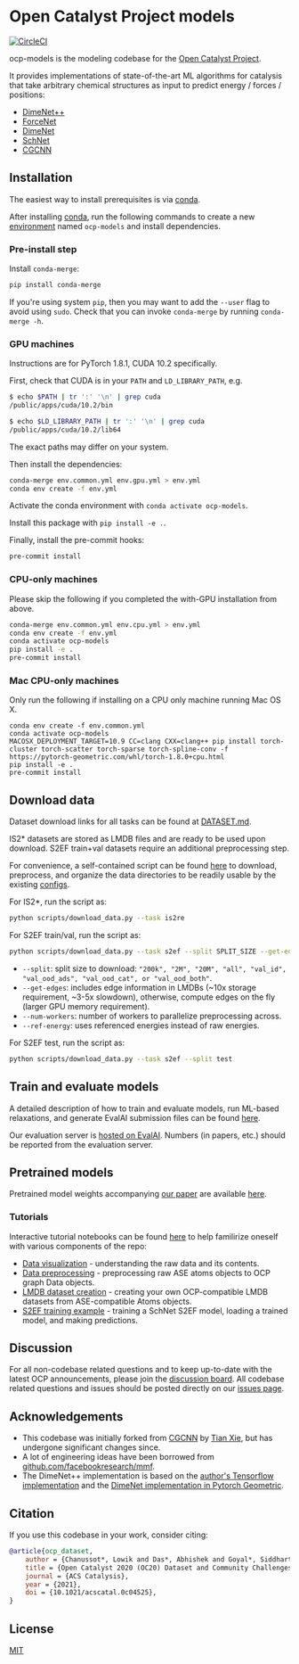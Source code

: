 # Open Catalyst Project models

[![CircleCI](https://circleci.com/gh/Open-Catalyst-Project/ocp.svg?style=shield)](https://circleci.com/gh/Open-Catalyst-Project/ocp)

ocp-models is the modeling codebase for the [Open Catalyst Project](https://opencatalystproject.org/).

It provides implementations of state-of-the-art ML algorithms for catalysis that
take arbitrary chemical structures as input to predict energy / forces / positions:

- [DimeNet++](https://arxiv.org/abs/2011.14115)
- [ForceNet](https://arxiv.org/abs/2103.01436)
- [DimeNet](https://arxiv.org/abs/2003.03123)
- [SchNet](https://arxiv.org/abs/1706.08566)
- [CGCNN](https://link.aps.org/doi/10.1103/PhysRevLett.120.145301)

## Installation

The easiest way to install prerequisites is via [conda](https://conda.io/docs/index.html).

After installing [conda](http://conda.pydata.org/), run the following commands
to create a new [environment](https://conda.io/docs/user-guide/tasks/manage-environments.html)
named `ocp-models` and install dependencies.

### Pre-install step

Install `conda-merge`:
```bash
pip install conda-merge
```
If you're using system `pip`, then you may want to add the `--user` flag to avoid using `sudo`.
Check that you can invoke `conda-merge` by running `conda-merge -h`.

### GPU machines

Instructions are for PyTorch 1.8.1, CUDA 10.2 specifically.

First, check that CUDA is in your `PATH` and `LD_LIBRARY_PATH`, e.g.
```bash
$ echo $PATH | tr ':' '\n' | grep cuda
/public/apps/cuda/10.2/bin

$ echo $LD_LIBRARY_PATH | tr ':' '\n' | grep cuda
/public/apps/cuda/10.2/lib64
```

The exact paths may differ on your system.

Then install the dependencies:
```bash
conda-merge env.common.yml env.gpu.yml > env.yml
conda env create -f env.yml
```
Activate the conda environment with `conda activate ocp-models`.

Install this package with `pip install -e .`.

Finally, install the pre-commit hooks:
```bash
pre-commit install
```

### CPU-only machines

Please skip the following if you completed the with-GPU installation from above.

```bash
conda-merge env.common.yml env.cpu.yml > env.yml
conda env create -f env.yml
conda activate ocp-models
pip install -e .
pre-commit install
```

### Mac CPU-only machines

Only run the following if installing on a CPU only machine running Mac OS X.

```
conda env create -f env.common.yml
conda activate ocp-models
MACOSX_DEPLOYMENT_TARGET=10.9 CC=clang CXX=clang++ pip install torch-cluster torch-scatter torch-sparse torch-spline-conv -f https://pytorch-geometric.com/whl/torch-1.8.0+cpu.html
pip install -e .
pre-commit install
```

## Download data

Dataset download links for all tasks can be found at [DATASET.md](https://github.com/Open-Catalyst-Project/ocp/blob/master/DATASET.md).

IS2* datasets are stored as LMDB files and are ready to be used upon download.
S2EF train+val datasets require an additional preprocessing step.

For convenience, a self-contained script can be found [here](https://github.com/Open-Catalyst-Project/ocp/blob/master/scripts/download_data.py) to download, preprocess, and organize the data directories to be readily usable by the existing [configs](https://github.com/Open-Catalyst-Project/ocp/tree/master/configs).

For IS2*, run the script as:

```bash
python scripts/download_data.py --task is2re
```

For S2EF train/val, run the script as:

```bash
python scripts/download_data.py --task s2ef --split SPLIT_SIZE --get-edges --num-workers WORKERS --ref-energy
```

- `--split`: split size to download: `"200k", "2M", "20M", "all", "val_id", "val_ood_ads", "val_ood_cat", or "val_ood_both"`.
- `--get-edges`: includes edge information in LMDBs (~10x storage requirement, ~3-5x slowdown), otherwise, compute edges on the fly (larger GPU memory requirement).
- `--num-workers`: number of workers to parallelize preprocessing across.
- `--ref-energy`: uses referenced energies instead of raw energies.

For S2EF test, run the script as:
```bash
python scripts/download_data.py --task s2ef --split test
```


## Train and evaluate models

A detailed description of how to train and evaluate models, run ML-based
relaxations, and generate EvalAI submission files can be found
[here](https://github.com/Open-Catalyst-Project/ocp/blob/master/TRAIN.md).

Our evaluation server is [hosted on EvalAI](https://eval.ai/web/challenges/challenge-page/712/overview).
Numbers (in papers, etc.) should be reported from the evaluation server.

## Pretrained models

Pretrained model weights accompanying [our paper](https://arxiv.org/abs/2010.09990) are available [here](https://github.com/Open-Catalyst-Project/ocp/blob/master/MODELS.md).

### Tutorials

Interactive tutorial notebooks can be found [here](https://github.com/Open-Catalyst-Project/ocp/tree/master/docs/source/tutorials) to help familirize oneself with various components of the repo:

- [Data visualization](https://github.com/Open-Catalyst-Project/ocp/blob/tutorials/docs/source/tutorials/data_visualization.ipynb) - understanding the raw data and its contents.
- [Data preprocessing](https://github.com/Open-Catalyst-Project/ocp/blob/tutorials/docs/source/tutorials/data_preprocessing.ipynb) - preprocessing raw ASE atoms objects to OCP graph Data objects.
- [LMDB dataset creation](https://github.com/Open-Catalyst-Project/ocp/blob/tutorials/docs/source/tutorials/lmdb_dataset_creation.ipynb) - creating your own OCP-compatible LMDB datasets from ASE-compatible Atoms objects.
- [S2EF training example](https://github.com/Open-Catalyst-Project/ocp/blob/tutorials/docs/source/tutorials/train_s2ef_example.ipynb) - training a SchNet S2EF model, loading a trained model, and making predictions.

## Discussion

For all non-codebase related questions and to keep up-to-date with the latest OCP announcements, please join the [discussion board](https://discuss.opencatalystproject.org/). All codebase related questions and issues should be posted directly on our [issues page](https://github.com/Open-Catalyst-Project/ocp/issues).

## Acknowledgements

- This codebase was initially forked from [CGCNN](https://github.com/txie-93/cgcnn)
by [Tian Xie](http://txie.me), but has undergone significant changes since.
- A lot of engineering ideas have been borrowed from [github.com/facebookresearch/mmf](https://github.com/facebookresearch/mmf).
- The DimeNet++ implementation is based on the [author's Tensorflow implementation](https://github.com/klicperajo/dimenet) and the [DimeNet implementation in Pytorch Geometric](https://github.com/rusty1s/pytorch_geometric/blob/master/torch_geometric/nn/models/dimenet.py).

## Citation

If you use this codebase in your work, consider citing:

```bibtex
@article{ocp_dataset,
    author = {Chanussot*, Lowik and Das*, Abhishek and Goyal*, Siddharth and Lavril*, Thibaut and Shuaibi*, Muhammed and Riviere, Morgane and Tran, Kevin and Heras-Domingo, Javier and Ho, Caleb and Hu, Weihua and Palizhati, Aini and Sriram, Anuroop and Wood, Brandon and Yoon, Junwoong and Parikh, Devi and Zitnick, C. Lawrence and Ulissi, Zachary},
    title = {Open Catalyst 2020 (OC20) Dataset and Community Challenges},
    journal = {ACS Catalysis},
    year = {2021},
    doi = {10.1021/acscatal.0c04525},
}
```

## License

[MIT](https://github.com/Open-Catalyst-Project/ocp/blob/master/LICENSE.md)
